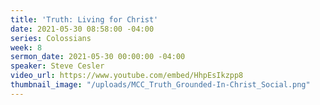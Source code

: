 ```yaml
---
title: 'Truth: Living for Christ'
date: 2021-05-30 08:58:00 -04:00
series: Colossians
week: 8
sermon_date: 2021-05-30 00:00:00 -04:00
speaker: Steve Cesler
video_url: https://www.youtube.com/embed/HhpEsIkzpp8
thumbnail_image: "/uploads/MCC_Truth_Grounded-In-Christ_Social.png"
---
```


